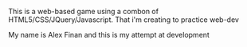 This is a web-based game using a combon of HTML5/CSS/JQuery/Javascript. That i'm creating to practice web-dev

My name is Alex Finan and this is my attempt at development